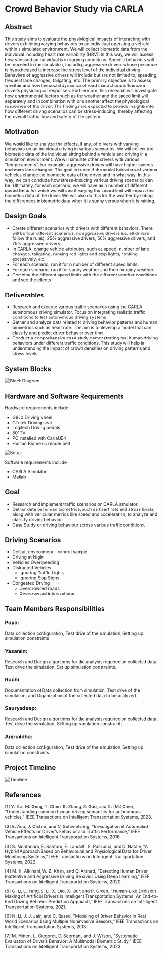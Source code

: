 # Crowd Behavior Study via CARLA #

## Abstract ##
This study aims to evaluate the physiological impacts of interacting with drivers exhibiting varying behaviors on an individual operating a vehicle within a simulated environment. We will collect biometric data from the individual including heart rate variability (HRV). In this way, we will assess how stressed an individual is in varying conditions. Specific behaviors will be modeled in the simulation, including aggressive drivers whose presence is hypothesized to increase the stress level of the individual driving. Behaviors of aggressive drivers will include but are not limited to, speeding, frequent lane changes, tailgating, etc. The primary objective is to assess whether and how the social dynamics of road interactions influence a driver’s physiological responses. Furthermore, this research will investigate how environmental factors such as the weather and the speed limit will separately and in combination with one another affect the physiological responses of the driver. The findings are expected to provide insights into how different driving scenarios can be stress-inducing, thereby affecting the overall traffic flow and safety of the system.

## Motivation ##
We would like to analyze the effects, if any, of drivers with varying behaviors on an individual driving in various scenarios. We will collect the biometric data of the individual sitting behind a vehicle and driving in a simulation environment. We will simulate other drivers with various “temperaments”. For example, aggressive drivers will have higher speeds and more lane changes. The goal is to see if the social behaviors of various vehicles change the biometric data of the driver and in what way. In this way, we can conclude how stress-inducing various driving scenarios can be. Ultimately, for each scenario, we will have an n number of different speed limits for which we will see if varying the speed limit will impact the biometric data of the driver. We will also do this for the weather by noting the differences in biometric data when it is sunny versus when it is raining.

## Design Goals ##
- Create different scenarios with drivers with different behaviors. There will be four different scenarios: no aggressive drivers (i.e. all drivers follow the rules), 25% aggressive drivers, 50% aggressive drivers, and 75% aggressive drivers.
- In CARLA, change vehicle attributes, such as speed, number of lane changes, tailgating, running red lights and stop lights, honking excessively, etc.
- For each scenario, run it for n number of different speed limits.
- For each scenario, run it for sunny weather and then for rainy weather.
- Combine the different speed limits with the different weather conditions and see the effects

## Deliverables ##

- Research and execute various traffic scenarios using the CARLA autonomous driving simulator. Focus on integrating realistic traffic conditions to test autonomous driving systems.
- Gather and analyze data related to driving behavior patterns and human biometrics such as heart rate. The aim is to develop a model that can classify and predict driver behavior over time.
- Conduct a comprehensive case study demonstrating real human driving behaviors under different traffic conditions. This study will help in understanding the impact of crowd densities on driving patterns and stress levels

## System Blocks ##

![Block Diagram](blob/BlockDiagram2.jpg?raw=true)

## Hardware and Software Requirements ##
Hardware requirements include:

- G920 Driving wheel
- GTrack Driving seat
- Logitech Driving pedals
- 50’ TV
- PC installed with CarlaUE4
- Human Biometric reader belt

![Setup](blob/Setup.png?raw=true)

Software requirements include
- CARLA Simulator
- Matlab
## Goal ##
- Research and implement traffic scenarios on CARLA simulator.
- Gather data on human biometrics, such as heart rate and stress levels, along with vehicular metrics like speed and acceleration, to analyze and classify driving behavior.
- Case Study on driving behaviour across various traffic conditions.

## Driving Scenarios ##
* Default environment -  control sample
* Driving at Night
* Vehicles Overspeeding
* Distracted Vehicles
    * Ignoring Traffic Lights
    * Ignoring Stop Signs
* Congested Driving
    * Overcrowded roads
    * Overcrowded intersections

## Team Members Responsibilities ##
### Puya: ### 
Data collection configuration, Test drive of the simulation, Setting up simulation constraints
### Yasamin: ### 
Research and Design algorithms for the analysis required on collected data, Test drive the simulation, Set up simulation constraints.
### Ruchi: ### 
Documentation of Data collection from simulation, Test drive of the simulation, and Organization of the collected data to be analyzed. 
### Sauryadeep: ###
Research and Design algorithms for the analysis required on collected data, Test drive the simulation, Setting up simulation constraints.
### Aniruddha: ###
Data collection configuration, Test drive of the simulation, Setting up simulation constraints.

## Project Timeline ##


![Timeline](/CBSvC/assets/images/complete_timeline.png)

## References ##
<a id="1">[1]</a>  Y. Xia, M. Geng, Y. Chen, B. Zhang, Z. Gao, and X. (M.) Chen, "Understanding common human driving semantics for autonomous vehicles," IEEE Transactions on Intelligent Transportation Systems, 2023.

<a id="1">[2]</a>  E. Aria, J. Olstam, and C. Schwietering, "Investigation of Automated Vehicle Effects on Driver’s Behavior and Traffic Performance," IEEE Transactions on Intelligent Transportation Systems, 2016.

<a id="1">[3]</a>  S. Montanaro, E. Santoro, E. Landolfi, F. Pascucci, and C. Natale, "A Hybrid Approach Based on Behavioural and Physiological Data for Driver Monitoring Systems," IEEE Transactions on Intelligent Transportation Systems, 2022.

<a id="1">[4]</a>  M. H. Alkinani, W. Z. Khan, and Q. Arshad, "Detecting Human Driver Inattentive and Aggressive Driving Behavior Using Deep Learning," IEEE Transactions on Intelligent Transportation Systems, 2020.

<a id="1">[5]</a>  G. Li, L. Yang, S. Li, X. Luo, X. Qu*, and P. Green, "Human-Like Decision Making of Artificial Drivers in Intelligent Transportation Systems: An End-to-End Driving Behavior Prediction Approach," IEEE Transactions on Intelligent Transportation Systems, 2021.

<a id="1">[6]</a>  N. Li, J. J. Jain, and C. Busso, "Modeling of Driver Behavior in Real World Scenarios Using Multiple Noninvasive Sensors," IEEE Transactions on Intelligent Transportation Systems, 2013.

<a id="1">[7]</a>  M. Minen, L. Gregoret, D. Seernani, and J. Wilson, "Systematic Evaluation of Driver’s Behavior: A Multimodal Biometric Study," IEEE Transactions on Intelligent Transportation Systems, 2023.
